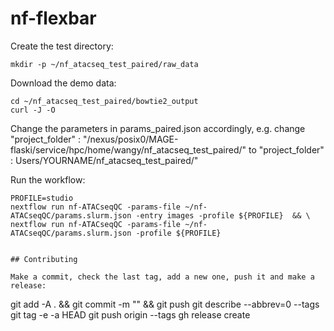 # nf-flexbar

Create the test directory:
```
mkdir -p ~/nf_atacseq_test_paired/raw_data
```

Download the demo data:
```
cd ~/nf_atacseq_test_paired/bowtie2_output
curl -J -O 

```

Change the parameters in params_paired.json accordingly, e.g. change "project_folder" : "/nexus/posix0/MAGE-flaski/service/hpc/home/wangy/nf_atacseq_test_paired/" to "project_folder" : Users/YOURNAME/nf_atacseq_test_paired/"


Run the workflow:

```
PROFILE=studio
nextflow run nf-ATACseqQC -params-file ~/nf-ATACseqQC/params.slurm.json -entry images -profile ${PROFILE}  && \
nextflow run nf-ATACseqQC -params-file ~/nf-ATACseqQC/params.slurm.json -profile ${PROFILE}
```

```

## Contributing

Make a commit, check the last tag, add a new one, push it and make a release:
```
git add -A . && git commit -m "<message>" && git push
git describe --abbrev=0 --tags
git tag -e -a <tag> HEAD
git push origin --tags
gh release create <tag> 
```